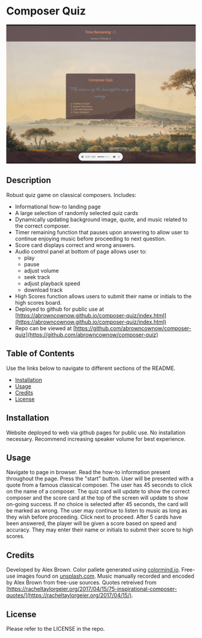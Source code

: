 # Composer Quiz

![Composer Quiz](./assets/images/preview.JPG)

## Description

Robust quiz game on classical composers. Includes:

-   Informational how-to landing page
-   A large selection of randomly selected quiz cards
-   Dynamically updating background image, quote, and music related to the correct composer.
-   Timer remaining function that pauses upon answering to allow user to continue enjoying music before proceeding to next question.
-   Score card displays correct and wrong answers.
-   Audio control panel at bottom of page allows user to:
    -   play
    -   pause
    -   adjust volume
    -   seek track
    -   adjust playback speed
    -   download track
-   High Scores function allows users to submit their name or initials to the high scores board.
-   Deployed to github for public use at [https://abrowncownow.github.io/composer-quiz/index.html](https://abrowncownow.github.io/composer-quiz/index.html)
-   Repo can be viewed at [https://github.com/abrowncownow/composer-quiz](https://github.com/abrowncownow/composer-quiz)

## Table of Contents

Use the links below to navigate to different sections of the README.

-   [Installation](#installation)
-   [Usage](#usage)
-   [Credits](#credits)
-   [License](#license)

## Installation

Website deployed to web via github pages for public use. No installation necessary. Recommend increasing speaker volume for best experience.

## Usage

Navigate to page in browser. Read the how-to information present throughout the page. Press the "start" button. User will be presented with a quote from a famous classical composer. The user has 45 seconds to click on the name of a composer. The quiz card will update to show the correct composer and the score card at the top of the screen will update to show on-going success. If no choice is selected after 45 seconds, the card will be marked as wrong. The user may continue to listen to music as long as they wish before proceeding. Click next to proceed. After 5 cards have been answered, the player will be given a score based on speed and accuracy. They may enter their name or initials to submit their score to high scores.

## Credits

Developed by Alex Brown. Color pallete generated using [colormind.io](colormind.io). Free-use images found on [unsplash.com](unsplash.com). Music manually recorded and encoded by Alex Brown from free-use sources. Quotes retreived from [https://racheltaylorgeier.org/2017/04/15/75-inspirational-composer-quotes/](https://racheltaylorgeier.org/2017/04/15/).

## License

Please refer to the LICENSE in the repo.

